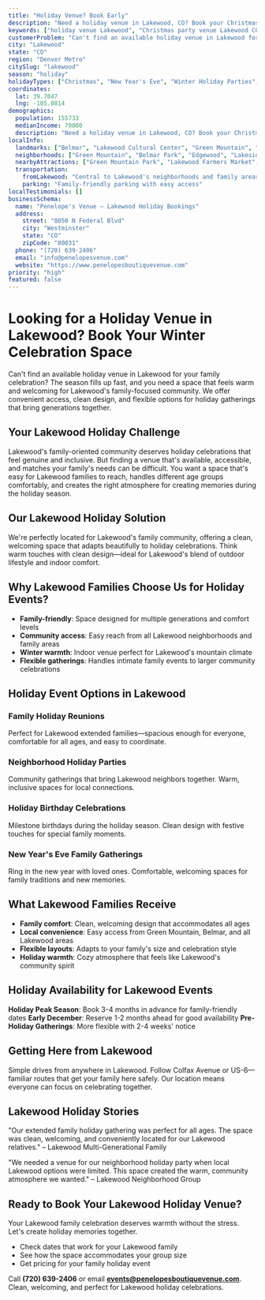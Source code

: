 ```yaml
---
title: "Holiday Venue? Book Early"
description: "Need a holiday venue in Lakewood, CO? Book your Christmas or New Year's Eve celebration at our clean, accessible venue that keeps things stress-free."
keywords: ["holiday venue Lakewood", "Christmas party venue Lakewood CO", "New Year's Eve venue Lakewood", "winter event space Lakewood", "Lakewood holiday booking"]
customerProblem: "Can't find an available holiday venue in Lakewood for your family or community celebration?"
city: "Lakewood"
state: "CO"
region: "Denver Metro"
citySlug: "lakewood"
season: "holiday"
holidayTypes: ["Christmas", "New Year's Eve", "Winter Holiday Parties", "Family Gatherings"]
coordinates:
  lat: 39.7047
  lng: -105.0814
demographics:
  population: 155733
  medianIncome: 70000
  description: "Need a holiday venue in Lakewood, CO? Book your Christmas or New Year's Eve celebration at our clean, accessible venue that keeps things stress-free."
localInfo:
  landmarks: ["Belmar", "Lakewood Cultural Center", "Green Mountain", "Kiwanis Rec Center"]
  neighborhoods: ["Green Mountain", "Belmar Park", "Edgewood", "Lakeside"]
  nearbyAttractions: ["Green Mountain Park", "Lakewood Farmers Market", "Bear Creek Trail", "Local parks and recreation"]
  transportation:
    fromLakewood: "Central to Lakewood's neighborhoods and family areas"
    parking: "Family-friendly parking with easy access"
localTestimonials: []
businessSchema:
  name: "Penelope's Venue – Lakewood Holiday Bookings"
  address:
    street: "8050 N Federal Blvd"
    city: "Westminster"
    state: "CO"
    zipCode: "80031"
  phone: "(720) 639-2406"
  email: "info@penelopesvenue.com"
  website: "https://www.penelopesboutiquevenue.com"
priority: "high"
featured: false
---
```


# Looking for a Holiday Venue in Lakewood? Book Your Winter Celebration Space

Can't find an available holiday venue in Lakewood for your family celebration? The season fills up fast, and you need a space that feels warm and welcoming for Lakewood's family-focused community. We offer convenient access, clean design, and flexible options for holiday gatherings that bring generations together.

## Your Lakewood Holiday Challenge

Lakewood's family-oriented community deserves holiday celebrations that feel genuine and inclusive. But finding a venue that's available, accessible, and matches your family's needs can be difficult. You want a space that's easy for Lakewood families to reach, handles different age groups comfortably, and creates the right atmosphere for creating memories during the holiday season.

## Our Lakewood Holiday Solution

We're perfectly located for Lakewood's family community, offering a clean, welcoming space that adapts beautifully to holiday celebrations. Think warm touches with clean design—ideal for Lakewood's blend of outdoor lifestyle and indoor comfort.

## Why Lakewood Families Choose Us for Holiday Events?

- **Family-friendly**: Space designed for multiple generations and comfort levels
- **Community access**: Easy reach from all Lakewood neighborhoods and family areas
- **Winter warmth**: Indoor venue perfect for Lakewood's mountain climate
- **Flexible gatherings**: Handles intimate family events to larger community celebrations

## Holiday Event Options in Lakewood

### Family Holiday Reunions
Perfect for Lakewood extended families—spacious enough for everyone, comfortable for all ages, and easy to coordinate.

### Neighborhood Holiday Parties
Community gatherings that bring Lakewood neighbors together. Warm, inclusive spaces for local connections.

### Holiday Birthday Celebrations
Milestone birthdays during the holiday season. Clean design with festive touches for special family moments.

### New Year's Eve Family Gatherings
Ring in the new year with loved ones. Comfortable, welcoming spaces for family traditions and new memories.

## What Lakewood Families Receive

- **Family comfort**: Clean, welcoming design that accommodates all ages
- **Local convenience**: Easy access from Green Mountain, Belmar, and all Lakewood areas
- **Flexible layouts**: Adapts to your family's size and celebration style
- **Holiday warmth**: Cozy atmosphere that feels like Lakewood's community spirit

## Holiday Availability for Lakewood Events

**Holiday Peak Season**: Book 3-4 months in advance for family-friendly dates
**Early December**: Reserve 1-2 months ahead for good availability
**Pre-Holiday Gatherings**: More flexible with 2-4 weeks' notice

## Getting Here from Lakewood

Simple drives from anywhere in Lakewood. Follow Colfax Avenue or US-6—familiar routes that get your family here safely. Our location means everyone can focus on celebrating together.

## Lakewood Holiday Stories

"Our extended family holiday gathering was perfect for all ages. The space was clean, welcoming, and conveniently located for our Lakewood relatives." – Lakewood Multi-Generational Family

"We needed a venue for our neighborhood holiday party when local Lakewood options were limited. This space created the warm, community atmosphere we wanted." – Lakewood Neighborhood Group

## Ready to Book Your Lakewood Holiday Venue?

Your Lakewood family celebration deserves warmth without the stress. Let's create holiday memories together.

- Check dates that work for your Lakewood family
- See how the space accommodates your group size
- Get pricing for your family holiday event

Call **(720) 639-2406** or email **events@penelopesboutiquevenue.com**. Clean, welcoming, and perfect for Lakewood holiday celebrations.
